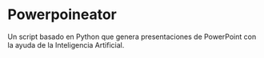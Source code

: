 # Powerpoineator
Un script basado en Python que genera presentaciones de PowerPoint con la ayuda de la Inteligencia Artificial.
